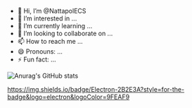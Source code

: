 - 👋 Hi, I’m @NattapolECS
- 👀 I’m interested in ...
- 🌱 I’m currently learning ...
- 💞️ I’m looking to collaborate on ...
- 📫 How to reach me ...
- 😄 Pronouns: ...
- ⚡ Fun fact: ...

<!---
NattapolECS/NattapolECS is a ✨ special ✨ repository because its `README.md` (this file) appears on your GitHub profile.
You can click the Preview link to take a look at your changes.
--->
![Anurag's GitHub stats](https://github-readme-stats.vercel.app/api?username=NattapolECS&show_icons=true)

https://img.shields.io/badge/Electron-2B2E3A?style=for-the-badge&logo=electron&logoColor=9FEAF9
